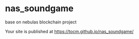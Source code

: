 # nas_soundgame
base on nebulas blockchain project


 Your site is published at https://tocm.github.io/nas_soundgame/
